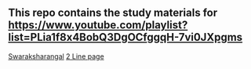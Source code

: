 ## This repo contains the study materials for https://www.youtube.com/playlist?list=PLia1f8x4BobQ3DgOCfggqH-7vi0JXpgms 

[Swaraksharangal](Swaraksharangal.pdf)
[2 Line page](linepage.pdf)
